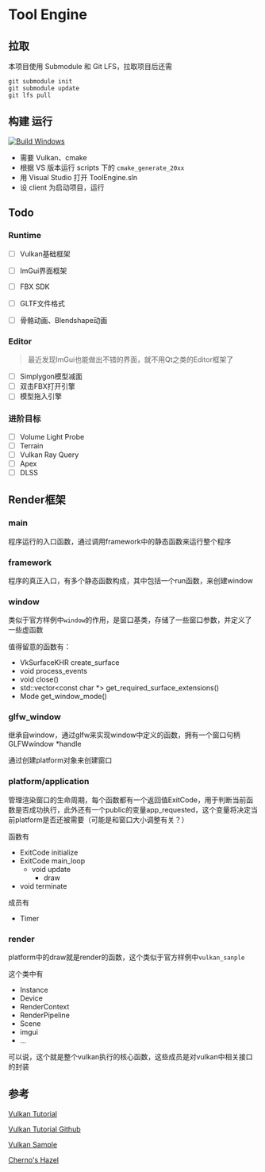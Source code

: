 # Tool Engine

## 拉取

本项目使用 Submodule 和 Git LFS，拉取项目后还需

```
git submodule init
git submodule update
git lfs pull
```

## 构建 运行

[![Build Windows](https://github.com/Reuben-Sun/ToolEngine/actions/workflows/build_windows.yml/badge.svg)](https://github.com/Reuben-Sun/ToolEngine/actions/workflows/build_windows.yml) 

- 需要 Vulkan、cmake
- 根据 VS 版本运行 scripts 下的 `cmake_generate_20xx`
- 用 Visual Studio 打开 ToolEngine.sln
- 设 client 为启动项目，运行

## Todo

### Runtime

- [ ] Vulkan基础框架
- [ ] ImGui界面框架
- [ ] FBX SDK
- [ ] GLTF文件格式
- [ ] 骨骼动画、Blendshape动画


### Editor

> 最近发现ImGui也能做出不错的界面，就不用Qt之类的Editor框架了

- [ ] Simplygon模型减面
- [ ] 双击FBX打开引擎
- [ ] 模型拖入引擎

### 进阶目标

- [ ] Volume Light Probe
- [ ] Terrain
- [ ] Vulkan Ray Query
- [ ] Apex
- [ ] DLSS

## Render框架

### main

程序运行的入口函数，通过调用framework中的静态函数来运行整个程序

### framework

程序的真正入口，有多个静态函数构成，其中包括一个run函数，来创建window

### window

类似于官方样例中`window`的作用，是窗口基类，存储了一些窗口参数，并定义了一些虚函数

值得留意的函数有：

- VkSurfaceKHR create_surface
- void process_events
- void close() 
- std::vector<const char *> get_required_surface_extensions()
- Mode get_window_mode()

### glfw_window

继承自window，通过glfw来实现window中定义的函数，拥有一个窗口句柄GLFWwindow *handle

通过创建platform对象来创建窗口

### platform/application

管理渲染窗口的生命周期，每个函数都有一个返回值ExitCode，用于判断当前函数是否成功执行，此外还有一个public的变量app_requested，这个变量将决定当前platform是否还被需要（可能是和窗口大小调整有关？）

函数有

- ExitCode initialize
- ExitCode main_loop
  - void update
    - draw
- void terminate

成员有

- Timer

### render

platform中的draw就是render的函数，这个类似于官方样例中`vulkan_sanple`

这个类中有

- Instance
- Device
- RenderContext
- RenderPipeline
- Scene
- imgui
- ...

可以说，这个就是整个vulkan执行的核心函数，这些成员是对vulkan中相关接口的封装

## 参考

[Vulkan Tutorial](https://vulkan-tutorial.com/Introduction)

[Vulkan Tutorial Github](https://github.com/Overv/VulkanTutorial/blob/main/code/00_base_code.cpp)

[Vulkan Sample](https://github.com/KhronosGroup/Vulkan-Samples/tree/main)

[Cherno's Hazel](https://www.youtube.com/playlist?list=PLlrATfBNZ98dC-V-N3m0Go4deliWHPFwT)
